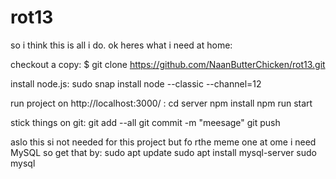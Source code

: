 # rot13

so i think this is all i do. ok heres what i need at home:

checkout a copy:
$ git clone https://github.com/NaanButterChicken/rot13.git

install node.js:
sudo snap install node --classic --channel=12

run project on http://localhost:3000/ :
cd server
npm install
npm run start

stick things on git:
git add --all
git commit -m "meesage"
git push


aslo this si not needed for this project but fo rthe meme one at ome i need MySQL so get that by:
sudo apt update
sudo apt install mysql-server
sudo mysql
